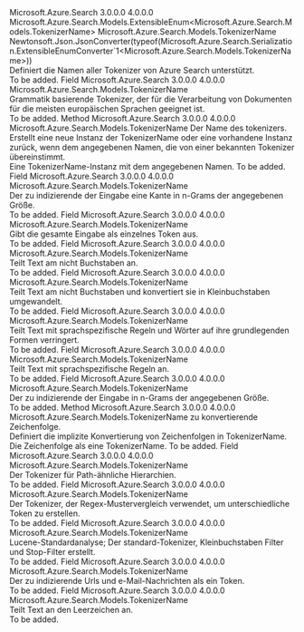 <Type Name="TokenizerName" FullName="Microsoft.Azure.Search.Models.TokenizerName">
  <TypeSignature Language="C#" Value="public sealed class TokenizerName : Microsoft.Azure.Search.Models.ExtensibleEnum&lt;Microsoft.Azure.Search.Models.TokenizerName&gt;" />
  <TypeSignature Language="ILAsm" Value=".class public auto ansi sealed beforefieldinit TokenizerName extends Microsoft.Azure.Search.Models.ExtensibleEnum`1&lt;class Microsoft.Azure.Search.Models.TokenizerName&gt;" />
  <TypeSignature Language="DocId" Value="T:Microsoft.Azure.Search.Models.TokenizerName" />
  <TypeSignature Language="VB.NET" Value="Public NotInheritable Class TokenizerName&#xA;Inherits ExtensibleEnum(Of TokenizerName)" />
  <TypeSignature Language="F#" Value="type TokenizerName = class&#xA;    inherit ExtensibleEnum&lt;TokenizerName&gt;" />
  <AssemblyInfo>
    <AssemblyName>Microsoft.Azure.Search</AssemblyName>
    <AssemblyVersion>3.0.0.0</AssemblyVersion>
    <AssemblyVersion>4.0.0.0</AssemblyVersion>
  </AssemblyInfo>
  <Base>
    <BaseTypeName>Microsoft.Azure.Search.Models.ExtensibleEnum&lt;Microsoft.Azure.Search.Models.TokenizerName&gt;</BaseTypeName>
    <BaseTypeArguments>
      <BaseTypeArgument TypeParamName="T">Microsoft.Azure.Search.Models.TokenizerName</BaseTypeArgument>
    </BaseTypeArguments>
  </Base>
  <Interfaces />
  <Attributes>
    <Attribute>
      <AttributeName>Newtonsoft.Json.JsonConverter(typeof(Microsoft.Azure.Search.Serialization.ExtensibleEnumConverter`1&lt;Microsoft.Azure.Search.Models.TokenizerName&gt;))</AttributeName>
    </Attribute>
  </Attributes>
  <Docs>
    <summary>
            Definiert die Namen aller Tokenizer von Azure Search unterstützt.
            <see href="https://docs.microsoft.com/rest/api/searchservice/Custom-analyzers-in-Azure-Search" /></summary>
    <remarks>To be added.</remarks>
  </Docs>
  <Members>
    <Member MemberName="Classic">
      <MemberSignature Language="C#" Value="public static readonly Microsoft.Azure.Search.Models.TokenizerName Classic;" />
      <MemberSignature Language="ILAsm" Value=".field public static initonly class Microsoft.Azure.Search.Models.TokenizerName Classic" />
      <MemberSignature Language="DocId" Value="F:Microsoft.Azure.Search.Models.TokenizerName.Classic" />
      <MemberSignature Language="VB.NET" Value="Public Shared ReadOnly Classic As TokenizerName " />
      <MemberSignature Language="F#" Value=" staticval mutable Classic : Microsoft.Azure.Search.Models.TokenizerName" Usage="Microsoft.Azure.Search.Models.TokenizerName.Classic" />
      <MemberType>Field</MemberType>
      <AssemblyInfo>
        <AssemblyName>Microsoft.Azure.Search</AssemblyName>
        <AssemblyVersion>3.0.0.0</AssemblyVersion>
        <AssemblyVersion>4.0.0.0</AssemblyVersion>
      </AssemblyInfo>
      <ReturnValue>
        <ReturnType>Microsoft.Azure.Search.Models.TokenizerName</ReturnType>
      </ReturnValue>
      <Docs>
        <summary>
            Grammatik basierende Tokenizer, der für die Verarbeitung von Dokumenten für die meisten europäischen Sprachen geeignet ist.
            <see href="http://lucene.apache.org/core/4_10_3/analyzers-common/org/apache/lucene/analysis/standard/ClassicTokenizer.html" /></summary>
        <remarks>To be added.</remarks>
      </Docs>
    </Member>
    <Member MemberName="Create">
      <MemberSignature Language="C#" Value="public static Microsoft.Azure.Search.Models.TokenizerName Create (string name);" />
      <MemberSignature Language="ILAsm" Value=".method public static hidebysig class Microsoft.Azure.Search.Models.TokenizerName Create(string name) cil managed" />
      <MemberSignature Language="DocId" Value="M:Microsoft.Azure.Search.Models.TokenizerName.Create(System.String)" />
      <MemberSignature Language="VB.NET" Value="Public Shared Function Create (name As String) As TokenizerName" />
      <MemberSignature Language="F#" Value="static member Create : string -&gt; Microsoft.Azure.Search.Models.TokenizerName" Usage="Microsoft.Azure.Search.Models.TokenizerName.Create name" />
      <MemberType>Method</MemberType>
      <AssemblyInfo>
        <AssemblyName>Microsoft.Azure.Search</AssemblyName>
        <AssemblyVersion>3.0.0.0</AssemblyVersion>
        <AssemblyVersion>4.0.0.0</AssemblyVersion>
      </AssemblyInfo>
      <ReturnValue>
        <ReturnType>Microsoft.Azure.Search.Models.TokenizerName</ReturnType>
      </ReturnValue>
      <Parameters>
        <Parameter Name="name" Type="System.String" />
      </Parameters>
      <Docs>
        <param name="name">Der Name des tokenizers.</param>
        <summary>
            Erstellt eine neue Instanz der TokenizerName oder eine vorhandene Instanz zurück, wenn dem angegebenen Namen, die von einer bekannten Tokenizer übereinstimmt.
            </summary>
        <returns>Eine TokenizerName-Instanz mit dem angegebenen Namen.</returns>
        <remarks>To be added.</remarks>
      </Docs>
    </Member>
    <Member MemberName="EdgeNGram">
      <MemberSignature Language="C#" Value="public static readonly Microsoft.Azure.Search.Models.TokenizerName EdgeNGram;" />
      <MemberSignature Language="ILAsm" Value=".field public static initonly class Microsoft.Azure.Search.Models.TokenizerName EdgeNGram" />
      <MemberSignature Language="DocId" Value="F:Microsoft.Azure.Search.Models.TokenizerName.EdgeNGram" />
      <MemberSignature Language="VB.NET" Value="Public Shared ReadOnly EdgeNGram As TokenizerName " />
      <MemberSignature Language="F#" Value=" staticval mutable EdgeNGram : Microsoft.Azure.Search.Models.TokenizerName" Usage="Microsoft.Azure.Search.Models.TokenizerName.EdgeNGram" />
      <MemberType>Field</MemberType>
      <AssemblyInfo>
        <AssemblyName>Microsoft.Azure.Search</AssemblyName>
        <AssemblyVersion>3.0.0.0</AssemblyVersion>
        <AssemblyVersion>4.0.0.0</AssemblyVersion>
      </AssemblyInfo>
      <ReturnValue>
        <ReturnType>Microsoft.Azure.Search.Models.TokenizerName</ReturnType>
      </ReturnValue>
      <Docs>
        <summary>
            Der zu indizierende der Eingabe eine Kante in n-Grams der angegebenen Größe.
            <see href="https://lucene.apache.org/core/4_10_3/analyzers-common/org/apache/lucene/analysis/ngram/EdgeNGramTokenizer.html" /></summary>
        <remarks>To be added.</remarks>
      </Docs>
    </Member>
    <Member MemberName="Keyword">
      <MemberSignature Language="C#" Value="public static readonly Microsoft.Azure.Search.Models.TokenizerName Keyword;" />
      <MemberSignature Language="ILAsm" Value=".field public static initonly class Microsoft.Azure.Search.Models.TokenizerName Keyword" />
      <MemberSignature Language="DocId" Value="F:Microsoft.Azure.Search.Models.TokenizerName.Keyword" />
      <MemberSignature Language="VB.NET" Value="Public Shared ReadOnly Keyword As TokenizerName " />
      <MemberSignature Language="F#" Value=" staticval mutable Keyword : Microsoft.Azure.Search.Models.TokenizerName" Usage="Microsoft.Azure.Search.Models.TokenizerName.Keyword" />
      <MemberType>Field</MemberType>
      <AssemblyInfo>
        <AssemblyName>Microsoft.Azure.Search</AssemblyName>
        <AssemblyVersion>3.0.0.0</AssemblyVersion>
        <AssemblyVersion>4.0.0.0</AssemblyVersion>
      </AssemblyInfo>
      <ReturnValue>
        <ReturnType>Microsoft.Azure.Search.Models.TokenizerName</ReturnType>
      </ReturnValue>
      <Docs>
        <summary>
            Gibt die gesamte Eingabe als einzelnes Token aus.
            <see href="http://lucene.apache.org/core/4_10_3/analyzers-common/org/apache/lucene/analysis/core/KeywordTokenizer.html" /></summary>
        <remarks>To be added.</remarks>
      </Docs>
    </Member>
    <Member MemberName="Letter">
      <MemberSignature Language="C#" Value="public static readonly Microsoft.Azure.Search.Models.TokenizerName Letter;" />
      <MemberSignature Language="ILAsm" Value=".field public static initonly class Microsoft.Azure.Search.Models.TokenizerName Letter" />
      <MemberSignature Language="DocId" Value="F:Microsoft.Azure.Search.Models.TokenizerName.Letter" />
      <MemberSignature Language="VB.NET" Value="Public Shared ReadOnly Letter As TokenizerName " />
      <MemberSignature Language="F#" Value=" staticval mutable Letter : Microsoft.Azure.Search.Models.TokenizerName" Usage="Microsoft.Azure.Search.Models.TokenizerName.Letter" />
      <MemberType>Field</MemberType>
      <AssemblyInfo>
        <AssemblyName>Microsoft.Azure.Search</AssemblyName>
        <AssemblyVersion>3.0.0.0</AssemblyVersion>
        <AssemblyVersion>4.0.0.0</AssemblyVersion>
      </AssemblyInfo>
      <ReturnValue>
        <ReturnType>Microsoft.Azure.Search.Models.TokenizerName</ReturnType>
      </ReturnValue>
      <Docs>
        <summary>
            Teilt Text am nicht Buchstaben an.
            <see href="http://lucene.apache.org/core/4_10_3/analyzers-common/org/apache/lucene/analysis/core/LetterTokenizer.html" /></summary>
        <remarks>To be added.</remarks>
      </Docs>
    </Member>
    <Member MemberName="Lowercase">
      <MemberSignature Language="C#" Value="public static readonly Microsoft.Azure.Search.Models.TokenizerName Lowercase;" />
      <MemberSignature Language="ILAsm" Value=".field public static initonly class Microsoft.Azure.Search.Models.TokenizerName Lowercase" />
      <MemberSignature Language="DocId" Value="F:Microsoft.Azure.Search.Models.TokenizerName.Lowercase" />
      <MemberSignature Language="VB.NET" Value="Public Shared ReadOnly Lowercase As TokenizerName " />
      <MemberSignature Language="F#" Value=" staticval mutable Lowercase : Microsoft.Azure.Search.Models.TokenizerName" Usage="Microsoft.Azure.Search.Models.TokenizerName.Lowercase" />
      <MemberType>Field</MemberType>
      <AssemblyInfo>
        <AssemblyName>Microsoft.Azure.Search</AssemblyName>
        <AssemblyVersion>3.0.0.0</AssemblyVersion>
        <AssemblyVersion>4.0.0.0</AssemblyVersion>
      </AssemblyInfo>
      <ReturnValue>
        <ReturnType>Microsoft.Azure.Search.Models.TokenizerName</ReturnType>
      </ReturnValue>
      <Docs>
        <summary>
            Teilt Text am nicht Buchstaben und konvertiert sie in Kleinbuchstaben umgewandelt.
            <see href="http://lucene.apache.org/core/4_10_3/analyzers-common/org/apache/lucene/analysis/core/LowerCaseTokenizer.html" /></summary>
        <remarks>To be added.</remarks>
      </Docs>
    </Member>
    <Member MemberName="MicrosoftLanguageStemmingTokenizer">
      <MemberSignature Language="C#" Value="public static readonly Microsoft.Azure.Search.Models.TokenizerName MicrosoftLanguageStemmingTokenizer;" />
      <MemberSignature Language="ILAsm" Value=".field public static initonly class Microsoft.Azure.Search.Models.TokenizerName MicrosoftLanguageStemmingTokenizer" />
      <MemberSignature Language="DocId" Value="F:Microsoft.Azure.Search.Models.TokenizerName.MicrosoftLanguageStemmingTokenizer" />
      <MemberSignature Language="VB.NET" Value="Public Shared ReadOnly MicrosoftLanguageStemmingTokenizer As TokenizerName " />
      <MemberSignature Language="F#" Value=" staticval mutable MicrosoftLanguageStemmingTokenizer : Microsoft.Azure.Search.Models.TokenizerName" Usage="Microsoft.Azure.Search.Models.TokenizerName.MicrosoftLanguageStemmingTokenizer" />
      <MemberType>Field</MemberType>
      <AssemblyInfo>
        <AssemblyName>Microsoft.Azure.Search</AssemblyName>
        <AssemblyVersion>3.0.0.0</AssemblyVersion>
        <AssemblyVersion>4.0.0.0</AssemblyVersion>
      </AssemblyInfo>
      <ReturnValue>
        <ReturnType>Microsoft.Azure.Search.Models.TokenizerName</ReturnType>
      </ReturnValue>
      <Docs>
        <summary>
            Teilt Text mit sprachspezifische Regeln und Wörter auf ihre grundlegenden Formen verringert.
            </summary>
        <remarks>To be added.</remarks>
      </Docs>
    </Member>
    <Member MemberName="MicrosoftLanguageTokenizer">
      <MemberSignature Language="C#" Value="public static readonly Microsoft.Azure.Search.Models.TokenizerName MicrosoftLanguageTokenizer;" />
      <MemberSignature Language="ILAsm" Value=".field public static initonly class Microsoft.Azure.Search.Models.TokenizerName MicrosoftLanguageTokenizer" />
      <MemberSignature Language="DocId" Value="F:Microsoft.Azure.Search.Models.TokenizerName.MicrosoftLanguageTokenizer" />
      <MemberSignature Language="VB.NET" Value="Public Shared ReadOnly MicrosoftLanguageTokenizer As TokenizerName " />
      <MemberSignature Language="F#" Value=" staticval mutable MicrosoftLanguageTokenizer : Microsoft.Azure.Search.Models.TokenizerName" Usage="Microsoft.Azure.Search.Models.TokenizerName.MicrosoftLanguageTokenizer" />
      <MemberType>Field</MemberType>
      <AssemblyInfo>
        <AssemblyName>Microsoft.Azure.Search</AssemblyName>
        <AssemblyVersion>3.0.0.0</AssemblyVersion>
        <AssemblyVersion>4.0.0.0</AssemblyVersion>
      </AssemblyInfo>
      <ReturnValue>
        <ReturnType>Microsoft.Azure.Search.Models.TokenizerName</ReturnType>
      </ReturnValue>
      <Docs>
        <summary>
            Teilt Text mit sprachspezifische Regeln an.
            </summary>
        <remarks>To be added.</remarks>
      </Docs>
    </Member>
    <Member MemberName="NGram">
      <MemberSignature Language="C#" Value="public static readonly Microsoft.Azure.Search.Models.TokenizerName NGram;" />
      <MemberSignature Language="ILAsm" Value=".field public static initonly class Microsoft.Azure.Search.Models.TokenizerName NGram" />
      <MemberSignature Language="DocId" Value="F:Microsoft.Azure.Search.Models.TokenizerName.NGram" />
      <MemberSignature Language="VB.NET" Value="Public Shared ReadOnly NGram As TokenizerName " />
      <MemberSignature Language="F#" Value=" staticval mutable NGram : Microsoft.Azure.Search.Models.TokenizerName" Usage="Microsoft.Azure.Search.Models.TokenizerName.NGram" />
      <MemberType>Field</MemberType>
      <AssemblyInfo>
        <AssemblyName>Microsoft.Azure.Search</AssemblyName>
        <AssemblyVersion>3.0.0.0</AssemblyVersion>
        <AssemblyVersion>4.0.0.0</AssemblyVersion>
      </AssemblyInfo>
      <ReturnValue>
        <ReturnType>Microsoft.Azure.Search.Models.TokenizerName</ReturnType>
      </ReturnValue>
      <Docs>
        <summary>
            Der zu indizierende der Eingabe in n-Grams der angegebenen Größe.
            <see href="http://lucene.apache.org/core/4_10_3/analyzers-common/org/apache/lucene/analysis/ngram/NGramTokenizer.html" /></summary>
        <remarks>To be added.</remarks>
      </Docs>
    </Member>
    <Member MemberName="op_Implicit">
      <MemberSignature Language="C#" Value="public static implicit operator Microsoft.Azure.Search.Models.TokenizerName (string name);" />
      <MemberSignature Language="ILAsm" Value=".method public static hidebysig specialname class Microsoft.Azure.Search.Models.TokenizerName op_Implicit(string name) cil managed" />
      <MemberSignature Language="DocId" Value="M:Microsoft.Azure.Search.Models.TokenizerName.op_Implicit(System.String)~Microsoft.Azure.Search.Models.TokenizerName" />
      <MemberSignature Language="VB.NET" Value="Public Shared Widening Operator CType (name As String) As TokenizerName" />
      <MemberSignature Language="F#" Value="static member op_Implicit : string -&gt; Microsoft.Azure.Search.Models.TokenizerName" Usage="Microsoft.Azure.Search.Models.TokenizerName.op_Implicit name" />
      <MemberType>Method</MemberType>
      <AssemblyInfo>
        <AssemblyName>Microsoft.Azure.Search</AssemblyName>
        <AssemblyVersion>3.0.0.0</AssemblyVersion>
        <AssemblyVersion>4.0.0.0</AssemblyVersion>
      </AssemblyInfo>
      <ReturnValue>
        <ReturnType>Microsoft.Azure.Search.Models.TokenizerName</ReturnType>
      </ReturnValue>
      <Parameters>
        <Parameter Name="name" Type="System.String" />
      </Parameters>
      <Docs>
        <param name="name">zu konvertierende Zeichenfolge.</param>
        <summary>
            Definiert die implizite Konvertierung von Zeichenfolgen in TokenizerName.
            </summary>
        <returns>Die Zeichenfolge als eine TokenizerName.</returns>
        <remarks>To be added.</remarks>
      </Docs>
    </Member>
    <Member MemberName="PathHierarchy">
      <MemberSignature Language="C#" Value="public static readonly Microsoft.Azure.Search.Models.TokenizerName PathHierarchy;" />
      <MemberSignature Language="ILAsm" Value=".field public static initonly class Microsoft.Azure.Search.Models.TokenizerName PathHierarchy" />
      <MemberSignature Language="DocId" Value="F:Microsoft.Azure.Search.Models.TokenizerName.PathHierarchy" />
      <MemberSignature Language="VB.NET" Value="Public Shared ReadOnly PathHierarchy As TokenizerName " />
      <MemberSignature Language="F#" Value=" staticval mutable PathHierarchy : Microsoft.Azure.Search.Models.TokenizerName" Usage="Microsoft.Azure.Search.Models.TokenizerName.PathHierarchy" />
      <MemberType>Field</MemberType>
      <AssemblyInfo>
        <AssemblyName>Microsoft.Azure.Search</AssemblyName>
        <AssemblyVersion>3.0.0.0</AssemblyVersion>
        <AssemblyVersion>4.0.0.0</AssemblyVersion>
      </AssemblyInfo>
      <ReturnValue>
        <ReturnType>Microsoft.Azure.Search.Models.TokenizerName</ReturnType>
      </ReturnValue>
      <Docs>
        <summary>
            Der Tokenizer für Path-ähnliche Hierarchien.
            <see href="http://lucene.apache.org/core/4_10_3/analyzers-common/org/apache/lucene/analysis/path/PathHierarchyTokenizer.html" /></summary>
        <remarks>To be added.</remarks>
      </Docs>
    </Member>
    <Member MemberName="Pattern">
      <MemberSignature Language="C#" Value="public static readonly Microsoft.Azure.Search.Models.TokenizerName Pattern;" />
      <MemberSignature Language="ILAsm" Value=".field public static initonly class Microsoft.Azure.Search.Models.TokenizerName Pattern" />
      <MemberSignature Language="DocId" Value="F:Microsoft.Azure.Search.Models.TokenizerName.Pattern" />
      <MemberSignature Language="VB.NET" Value="Public Shared ReadOnly Pattern As TokenizerName " />
      <MemberSignature Language="F#" Value=" staticval mutable Pattern : Microsoft.Azure.Search.Models.TokenizerName" Usage="Microsoft.Azure.Search.Models.TokenizerName.Pattern" />
      <MemberType>Field</MemberType>
      <AssemblyInfo>
        <AssemblyName>Microsoft.Azure.Search</AssemblyName>
        <AssemblyVersion>3.0.0.0</AssemblyVersion>
        <AssemblyVersion>4.0.0.0</AssemblyVersion>
      </AssemblyInfo>
      <ReturnValue>
        <ReturnType>Microsoft.Azure.Search.Models.TokenizerName</ReturnType>
      </ReturnValue>
      <Docs>
        <summary>
            Der Tokenizer, der Regex-Mustervergleich verwendet, um unterschiedliche Token zu erstellen.
            <see href="http://lucene.apache.org/core/4_10_3/analyzers-common/org/apache/lucene/analysis/pattern/PatternTokenizer.html" /></summary>
        <remarks>To be added.</remarks>
      </Docs>
    </Member>
    <Member MemberName="Standard">
      <MemberSignature Language="C#" Value="public static readonly Microsoft.Azure.Search.Models.TokenizerName Standard;" />
      <MemberSignature Language="ILAsm" Value=".field public static initonly class Microsoft.Azure.Search.Models.TokenizerName Standard" />
      <MemberSignature Language="DocId" Value="F:Microsoft.Azure.Search.Models.TokenizerName.Standard" />
      <MemberSignature Language="VB.NET" Value="Public Shared ReadOnly Standard As TokenizerName " />
      <MemberSignature Language="F#" Value=" staticval mutable Standard : Microsoft.Azure.Search.Models.TokenizerName" Usage="Microsoft.Azure.Search.Models.TokenizerName.Standard" />
      <MemberType>Field</MemberType>
      <AssemblyInfo>
        <AssemblyName>Microsoft.Azure.Search</AssemblyName>
        <AssemblyVersion>3.0.0.0</AssemblyVersion>
        <AssemblyVersion>4.0.0.0</AssemblyVersion>
      </AssemblyInfo>
      <ReturnValue>
        <ReturnType>Microsoft.Azure.Search.Models.TokenizerName</ReturnType>
      </ReturnValue>
      <Docs>
        <summary>
            Lucene-Standardanalyse; Der standard-Tokenizer, Kleinbuchstaben Filter und Stop-Filter erstellt.
            <see href="http://lucene.apache.org/core/4_10_3/analyzers-common/org/apache/lucene/analysis/standard/StandardTokenizer.html" /></summary>
        <remarks>To be added.</remarks>
      </Docs>
    </Member>
    <Member MemberName="UaxUrlEmail">
      <MemberSignature Language="C#" Value="public static readonly Microsoft.Azure.Search.Models.TokenizerName UaxUrlEmail;" />
      <MemberSignature Language="ILAsm" Value=".field public static initonly class Microsoft.Azure.Search.Models.TokenizerName UaxUrlEmail" />
      <MemberSignature Language="DocId" Value="F:Microsoft.Azure.Search.Models.TokenizerName.UaxUrlEmail" />
      <MemberSignature Language="VB.NET" Value="Public Shared ReadOnly UaxUrlEmail As TokenizerName " />
      <MemberSignature Language="F#" Value=" staticval mutable UaxUrlEmail : Microsoft.Azure.Search.Models.TokenizerName" Usage="Microsoft.Azure.Search.Models.TokenizerName.UaxUrlEmail" />
      <MemberType>Field</MemberType>
      <AssemblyInfo>
        <AssemblyName>Microsoft.Azure.Search</AssemblyName>
        <AssemblyVersion>3.0.0.0</AssemblyVersion>
        <AssemblyVersion>4.0.0.0</AssemblyVersion>
      </AssemblyInfo>
      <ReturnValue>
        <ReturnType>Microsoft.Azure.Search.Models.TokenizerName</ReturnType>
      </ReturnValue>
      <Docs>
        <summary>
            Der zu indizierende Urls und e-Mail-Nachrichten als ein Token.
            <see href="http://lucene.apache.org/core/4_10_3/analyzers-common/org/apache/lucene/analysis/standard/UAX29URLEmailTokenizer.html" /></summary>
        <remarks>To be added.</remarks>
      </Docs>
    </Member>
    <Member MemberName="Whitespace">
      <MemberSignature Language="C#" Value="public static readonly Microsoft.Azure.Search.Models.TokenizerName Whitespace;" />
      <MemberSignature Language="ILAsm" Value=".field public static initonly class Microsoft.Azure.Search.Models.TokenizerName Whitespace" />
      <MemberSignature Language="DocId" Value="F:Microsoft.Azure.Search.Models.TokenizerName.Whitespace" />
      <MemberSignature Language="VB.NET" Value="Public Shared ReadOnly Whitespace As TokenizerName " />
      <MemberSignature Language="F#" Value=" staticval mutable Whitespace : Microsoft.Azure.Search.Models.TokenizerName" Usage="Microsoft.Azure.Search.Models.TokenizerName.Whitespace" />
      <MemberType>Field</MemberType>
      <AssemblyInfo>
        <AssemblyName>Microsoft.Azure.Search</AssemblyName>
        <AssemblyVersion>3.0.0.0</AssemblyVersion>
        <AssemblyVersion>4.0.0.0</AssemblyVersion>
      </AssemblyInfo>
      <ReturnValue>
        <ReturnType>Microsoft.Azure.Search.Models.TokenizerName</ReturnType>
      </ReturnValue>
      <Docs>
        <summary>
            Teilt Text an den Leerzeichen an.
            <see href="http://lucene.apache.org/core/4_10_3/analyzers-common/org/apache/lucene/analysis/core/WhitespaceTokenizer.html" /></summary>
        <remarks>To be added.</remarks>
      </Docs>
    </Member>
  </Members>
</Type>